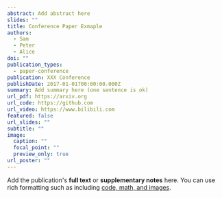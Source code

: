```yaml
---
abstract: Add abstract here
slides: ""
title: Conference Paper Exmaple
authors:
  - Sam
  - Peter
  - Alice
doi: ""
publication_types:
  - paper-conference
publication: XXX Conference
publishDate: 2017-01-01T00:00:00.000Z
summary: Add summary here (one sentence is ok)
url_pdf: https://arxiv.org
url_code: https://github.com
url_video: https://www.bilibili.com
featured: false
url_slides: ""
subtitle: ""
image:
  caption: ""
  focal_point: ""
  preview_only: true
url_poster: ""
---
```

Add the publication's **full text** or **supplementary notes** here. You can use rich formatting such as including [code, math, and images](https://docs.hugoblox.com/content/writing-markdown-latex/).

